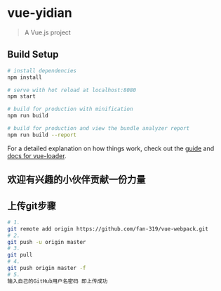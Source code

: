 # vue-yidian

> A Vue.js project

## Build Setup

``` bash
# install dependencies
npm install

# serve with hot reload at localhost:8080
npm start

# build for production with minification
npm run build

# build for production and view the bundle analyzer report
npm run build --report
```

For a detailed explanation on how things work, check out the [guide](http://vuejs-templates.github.io/webpack/) and [docs for vue-loader](http://vuejs.github.io/vue-loader).

## 欢迎有兴趣的小伙伴贡献一份力量

## 上传git步骤
``` bash
# 1. 
git remote add origin https://github.com/fan-319/vue-webpack.git
# 2.
git push -u origin master
# 3.
git pull
# 4.
git push origin master -f
# 5. 
输入自己的GitHub用户名密码 即上传成功
```